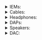 <!DOCTYPE html>
<html>
  <head>
  <meta charset="UTF-8">
    <meta name="viewport" content="width=device-width, initial-scale=1.0">
  </head>
  <body>
  
<details>
<summary>IEMs: </summary>
<p>
- 64 Audio A2
- 64 Audio U2e
- 64 Audio Nio
- 64 Audio Trio
- 64 Audio Tia Fourté Noir
- 64 Audio A18S
- 64 Audio U18S
- 64 Audio U18T
- Acoustune 1695TI
- Astell&Kern T8iE MKII
- Astell&Kern T9iE
- Beyerdynamic Xelento Remote
- Campfire Audio Andromeda
- Campfire Audio Solaris
- Campfire Audio Solaris 2020
- Canal Works CW-U77
- Dita Dream XLS
- Dita Project.71
- Dita Project.Y
- Faudio Dark Sky
- Faudio Major
- Faudio Passion
- Final Audio A8000
- Final Audio E500
- Final Audio E3000
- Final Audio E3000 Momoiro Clover Z edition 
- Final Audio E5000
- Final Audio F3100
- Final Audio Heaven ii
- Final Audio Make 3
- Final Audio SHICHIKU.KANGEN
- FitEar TOGO! 223
- FitEar TOGO! 334
- FiR Audio 5x5
- FiR Audio M5
- Inear ProPhile 8s
- InEar ProMission X
- JVC FD-01
- JVC HA-FW10000
- Lime Ears Aether R
- MMR Thummim
- Noble Audio Khan
- Nobel Audio Sultan
- Oriolus Percivali
- Oriolus Traillii
- QDC Anole VX
- QDC V14
- Sennheiser IE500 pro
- Sennheiser IE80
- Sennheiser IE800
- Sennheiser IE900
- Softear RS10
- Softear RS5
- Softear Turii
- Sony IER-M9
- Sony IER-Z1R
- Tanchjim Oxygen
- Unique Melody 3DT
- Unique Melody Mentor V3+
- Unique Melody Mest
- Vision Ears Elysium
- Vision Ears Erlkonig
- Vision Ears VE8
</p>
</details>

<details>
<summary>Cables: </summary>
<p>
- Brise Audio SRT-7
- Brise Audio Yatono
- Crystal Cable Double Duet
- Crystal Cable Dream Duet
- Effect Audio Cleopatra 2 Wire
- Effect Audio Origin
- Hansound Venom
- L&Y Audio LY06 pro
- OC Studio AUX
- OC Studio Frozen
- OC Studio MK5.5
- OC Studio UEX
- PW Audio 1960s 4 Wire
- PW Audio Antigona 4 Wire
- PW Audio Monile Shielding 4 Wire
- Rosenkranz HP-Contrast
- Rosenkranz HP-Cycle
- Rosenkranz HP-Germany
- Rosenkranz HP-K's Element
- Rosenkranz HP-Ocatave
- Rosenkranz HP-Rainbow
- Rosenkranz HP-Trio
- Toxic Cable Black Widow 22 V2
- Toxic Cable Black Widow 26 V1
- Toxic Cable Silver Widow 22 V2
- Wagnus Mesospheric
- Wagnus OmniSheep
- Bispa JUN
</p>
</details>

<details>
<summary>Headphones: </summary>
<p>
- ABYSS AB1266 Phi TC
- AKG K701
- AKG K712
- Astell&KernT5p MKII
- Audio-Technica ATH-MSR7
- Audio-Technica ATH-R70X
- Audio-Technica ATH-w5000
- Beyerdynamic DT 770 Pro
- Beyerdynamic T1 mkiii
- Focal Elegia
- Focal Utopia
- Gordo PS2000e
- Philips Audio SPH9500
- RAAL SR-1B
- Sennheiser HD 800
</p>
</details>

<details>
<summary>DAPs: </summary>
<p>
- A&futura SE200
- A&norma SR15
- A&norma SR25 mkii
- A&ultima SP1000
- A&ultima SP2000
- Astell&Kern AK70 mkii
- Astell&Kern HC2 FripSide edit.
- Astell&Kern Kann Cube
- Astell&Kern SA700
- B&O BEOSound 2
- LUXURY&PRECISION P6
- LUXURY&PRECISION P6 PRO
- LUXURY&PRECISION W1
- LUXURY&PRECISION W2
- Sony NW-WM1Z
- Sony NW-ZX2
- Sony NW-ZX300
</p>
</details>

<details>
<summary>Speakers: </summary>
<p>
- IK Multimedia iLoud Micro Monitor
- PSI Audio A17-M
</p>
</details>

<details>
<summary>DAC: </summary>
<p>
- SMSL HO200
- HIBIKI String Decoding System
</p>
</details>

  </body>
</html>
